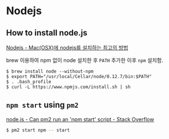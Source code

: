 # Nodejs

## How to install node.js

[Nodejs - Mac(OSX)에 nodejs를 설치하는 최고의 방법](http://hochulshin.com/node-install-osx/)

brew 이용하여 npm 없이 node 설치한 후 `PATH` 추가한 이후 `npm` 설치함.

```shell
$ brew install node --without-npm
$ export PATH="/usr/local/Cellar/node/0.12.7/bin:$PATH"
$ . .bash_profile 
$ curl -L https://www.npmjs.com/install.sh | sh
```

## `npm start` using `pm2`

[node.js - Can pm2 run an 'npm start' script - Stack Overflow](https://stackoverflow.com/questions/31579509/can-pm2-run-an-npm-start-script)

```bash
$ pm2 start npm -- start
```

